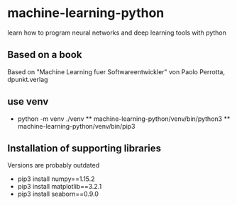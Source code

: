 # machine-learning-python
learn how to program neural networks and deep learning tools with python


## Based on a book
Based on "Machine Learning fuer Softwareentwickler" von Paolo Perrotta, dpunkt.verlag

## use venv
* python -m venv ./venv
** machine-learning-python/venv/bin/python3
** machine-learning-python/venv/bin/pip3

## Installation of supporting libraries
Versions are probably outdated
* pip3 install numpy==1.15.2
* pip3 install matplotlib==3.2.1
* pip3 install seaborn==0.9.0

